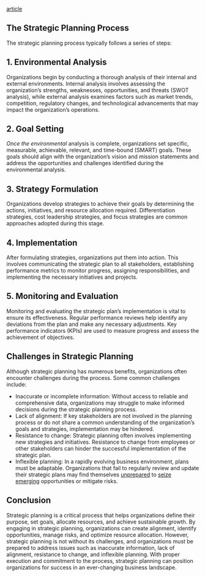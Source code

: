 [article](https://xuxufruit.com/the-importance-and-process-of-strategic-planning/)

## The Strategic Planning Process

The strategic planning process typically follows a series of steps:

## 1. Environmental Analysis

Organizations begin by conducting a thorough analysis of their internal and external environments. Internal analysis involves assessing the organization’s strengths, weaknesses, opportunities, and threats (SWOT analysis), while external analysis examines factors such as market trends, competition, regulatory changes, and technological advancements that may impact the organization’s operations.

## 2. Goal Setting

_Once the environmental_ analysis is complete, organizations set specific, measurable, achievable, relevant, and time-bound (SMART) goals. These goals should align with the organization’s vision and mission statements and address the opportunities and challenges identified during the environmental analysis.

## 3. Strategy Formulation

Organizations develop strategies to achieve their goals by determining the actions, initiatives, and resource allocation required. Differentiation strategies, cost leadership strategies, and focus strategies are common approaches adopted during this stage.

## 4. Implementation

After formulating strategies, organizations put them into action. This involves communicating the strategic plan to all stakeholders, establishing performance metrics to monitor progress, assigning responsibilities, and implementing the necessary initiatives and projects.

## 5. Monitoring and Evaluation

Monitoring and evaluating the strategic plan’s implementation is vital to ensure its effectiveness. Regular performance reviews help identify any deviations from the plan and make any necessary adjustments. Key performance indicators (KPIs) are used to measure progress and assess the achievement of objectives.

## Challenges in Strategic Planning

Although strategic planning has numerous benefits, organizations often encounter challenges during the process. Some common challenges include:

- Inaccurate or incomplete information: Without access to reliable and comprehensive data, organizations may struggle to make informed decisions during the strategic planning process.
- Lack of alignment: If key stakeholders are not involved in the planning process or do not share a common understanding of the organization’s goals and strategies, implementation may be hindered.
- Resistance to change: Strategic planning often involves implementing new strategies and initiatives. Resistance to change from employees or other stakeholders can hinder the successful implementation of the strategic plan.
- Inflexible planning: In a rapidly evolving business environment, plans must be adaptable. Organizations that fail to regularly review and update their strategic plans may find themselves [unprepared](https://www.google.com/search?q=unprepared) to [seize emerging](https://www.behance.net/search/projects/?sort=appreciations&time=week&search=seize%20emerging) opportunities or mitigate risks.

## Conclusion

Strategic planning is a critical process that helps organizations define their purpose, set goals, allocate resources, and achieve sustainable growth. By engaging in strategic planning, organizations can create alignment, identify opportunities, manage risks, and optimize resource allocation. However, strategic planning is not without its challenges, and organizations must be prepared to address issues such as inaccurate information, lack of alignment, resistance to change, and inflexible planning. With proper execution and commitment to the process, strategic planning can position organizations for success in an ever-changing business landscape.